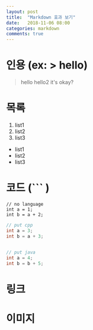 ```yaml
---
layout: post
title:  "Markdown 효과 보기"
date:   2018-11-06 08:00
categories: markdown
comments: true
---
```


# 인용 (ex: > hello)
> hello
hello2
it's okay?

# 목록
1. list1
2. list2
3. list3
* list1
* list2
* list3

# 코드 (``` )
```
// no language
int a = 1;
int b = a + 2;
```
```cpp
// put cpp
int a = 3;
int b = a + 3;
    
```
```java
// put java
int a = 4;
int b = b + 5;

```
# 링크
# 이미지